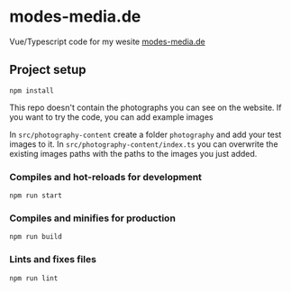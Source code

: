 # modes-media.de 
Vue/Typescript code for my wesite [modes-media.de](https://modes-media.de)

## Project setup
```
npm install
```

This repo doesn't contain the photographs you can see on the website. If you want to try the code, you can add example images 

In `src/photography-content` create a folder `photography` and add your test images to it.
In `src/photography-content/index.ts` you can overwrite the existing images paths with the paths to the images you just added.

### Compiles and hot-reloads for development
```
npm run start
```

### Compiles and minifies for production
```
npm run build
```

### Lints and fixes files
```
npm run lint
```